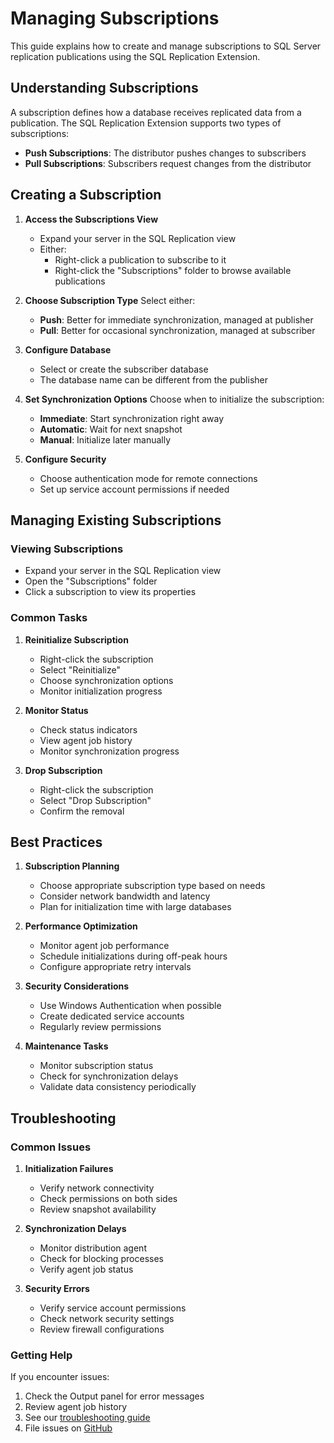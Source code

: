 # Managing Subscriptions

This guide explains how to create and manage subscriptions to SQL Server replication publications using the SQL Replication Extension.

## Understanding Subscriptions

A subscription defines how a database receives replicated data from a publication. The SQL Replication Extension supports two types of subscriptions:

- **Push Subscriptions**: The distributor pushes changes to subscribers
- **Pull Subscriptions**: Subscribers request changes from the distributor

## Creating a Subscription

1. **Access the Subscriptions View**
   - Expand your server in the SQL Replication view
   - Either:
     - Right-click a publication to subscribe to it
     - Right-click the "Subscriptions" folder to browse available publications

2. **Choose Subscription Type**
   Select either:
   - **Push**: Better for immediate synchronization, managed at publisher
   - **Pull**: Better for occasional synchronization, managed at subscriber

3. **Configure Database**
   - Select or create the subscriber database
   - The database name can be different from the publisher

4. **Set Synchronization Options**
   Choose when to initialize the subscription:
   - **Immediate**: Start synchronization right away
   - **Automatic**: Wait for next snapshot
   - **Manual**: Initialize later manually

5. **Configure Security**
   - Choose authentication mode for remote connections
   - Set up service account permissions if needed

## Managing Existing Subscriptions

### Viewing Subscriptions
- Expand your server in the SQL Replication view
- Open the "Subscriptions" folder
- Click a subscription to view its properties

### Common Tasks

1. **Reinitialize Subscription**
   - Right-click the subscription
   - Select "Reinitialize"
   - Choose synchronization options
   - Monitor initialization progress

2. **Monitor Status**
   - Check status indicators
   - View agent job history
   - Monitor synchronization progress

3. **Drop Subscription**
   - Right-click the subscription
   - Select "Drop Subscription"
   - Confirm the removal

## Best Practices

1. **Subscription Planning**
   - Choose appropriate subscription type based on needs
   - Consider network bandwidth and latency
   - Plan for initialization time with large databases

2. **Performance Optimization**
   - Monitor agent job performance
   - Schedule initializations during off-peak hours
   - Configure appropriate retry intervals

3. **Security Considerations**
   - Use Windows Authentication when possible
   - Create dedicated service accounts
   - Regularly review permissions

4. **Maintenance Tasks**
   - Monitor subscription status
   - Check for synchronization delays
   - Validate data consistency periodically

## Troubleshooting

### Common Issues

1. **Initialization Failures**
   - Verify network connectivity
   - Check permissions on both sides
   - Review snapshot availability

2. **Synchronization Delays**
   - Monitor distribution agent
   - Check for blocking processes
   - Verify agent job status

3. **Security Errors**
   - Verify service account permissions
   - Check network security settings
   - Review firewall configurations

### Getting Help

If you encounter issues:
1. Check the Output panel for error messages
2. Review agent job history
3. See our [troubleshooting guide](../advanced/troubleshooting.md)
4. File issues on [GitHub](https://github.com/willibrandon/sqlrepl/issues)
